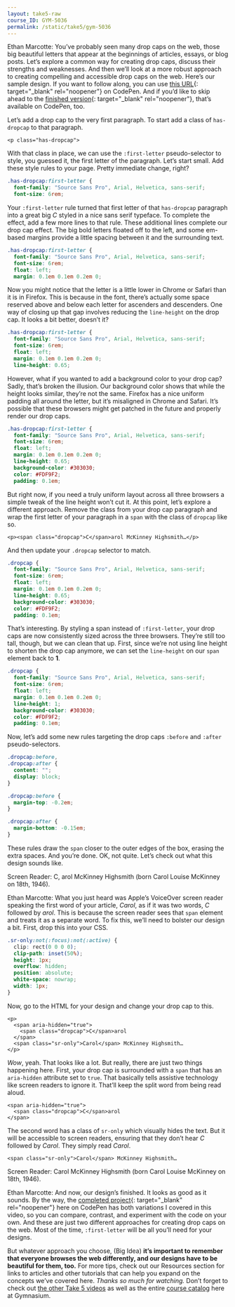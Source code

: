 ```yaml
---
layout: take5-raw
course_ID: GYM-5036
permalink: /static/take5/gym-5036
---
```


Ethan Marcotte: You’ve probably seen many drop caps on the web, those big beautiful letters that appear at the beginnings of articles, essays, or blog posts. Let’s explore a common way for creating drop caps, discuss their strengths and weaknesses. And then we’ll look at a more robust approach to creating compelling and accessible drop caps on the web. Here’s our sample design. If you want to follow along, you can use [this URL][1]{: target="_blank" rel="noopener"} on CodePen. And if you’d like to skip ahead to the [finished version][2]{: target="_blank" rel="noopener"}, that’s available on CodePen, too.

Let’s add a drop cap to the very first paragraph. To start add a class of `has-dropcap` to that paragraph.

```markup
<p class="has-dropcap">
```

With that class in place, we can use the `:first-letter` pseudo-selector to style, you guessed it, the first letter of the paragraph. Let’s start small. Add these style rules to your page. Pretty immediate change, right?

```css
.has-dropcap:first-letter {
  font-family: "Source Sans Pro", Arial, Helvetica, sans-serif;
  font-size: 6rem;
```

Your `:first-letter` rule turned that first letter of that `has-dropcap` paragraph into a great big *C* styled in a nice sans serif typeface. To complete the effect, add a few more lines to that rule. These additional lines complete our drop cap effect. The big bold letters floated off to the left, and some em-based margins provide a little spacing between it and the surrounding text.

```css
.has-dropcap:first-letter {
  font-family: "Source Sans Pro", Arial, Helvetica, sans-serif;
  font-size: 6rem;
  float: left;
  margin: 0.1em 0.1em 0.2em 0;
```

Now you might notice that the letter is a little lower in Chrome or Safari than it is in Firefox. This is because in the font, there’s actually some space reserved above and below each letter for ascenders and descenders. One way of closing up that gap involves reducing the `line-height` on the drop cap. It looks a bit better, doesn’t it?

```css
.has-dropcap:first-letter {
  font-family: "Source Sans Pro", Arial, Helvetica, sans-serif;
  font-size: 6rem;
  float: left;
  margin: 0.1em 0.1em 0.2em 0;
  line-height: 0.65;
```

However, what if you wanted to add a background color to your drop cap? Sadly, that’s broken the illusion. Our background color shows that while the height looks similar, they’re not the same. Firefox has a nice uniform padding all around the letter, but it’s misaligned in Chrome and Safari. It’s possible that these browsers might get patched in the future and properly render our drop caps.

```css
.has-dropcap:first-letter {
  font-family: "Source Sans Pro", Arial, Helvetica, sans-serif;
  font-size: 6rem;
  float: left;
  margin: 0.1em 0.1em 0.2em 0;
  line-height: 0.65;
  background-color: #303030;
  color: #FDF9F2;
  padding: 0.1em;
```

But right now, if you need a truly uniform layout across all three browsers a simple tweak of the line height won’t cut it. At this point, let’s explore a different approach. Remove the class from your drop cap paragraph and wrap the first letter of your paragraph in a `span` with the class of `dropcap` like so.

```markup
<p><span class="dropcap">C</span>arol McKinney Highsmith…</p>
```

And then update your `.dropcap` selector to match.

```css
.dropcap {
  font-family: "Source Sans Pro", Arial, Helvetica, sans-serif;
  font-size: 6rem;
  float: left;
  margin: 0.1em 0.1em 0.2em 0;
  line-height: 0.65;
  background-color: #303030;
  color: #FDF9F2;
  padding: 0.1em;
```

That’s interesting. By styling a span instead of `:first-letter`, your drop caps are now consistently sized across the three browsers. They’re still too tall, though, but we can clean that up. First, since we’re not using line height to shorten the drop cap anymore, we can set the `line-height` on our `span` element back to **1**.

```css
.dropcap {
  font-family: "Source Sans Pro", Arial, Helvetica, sans-serif;
  font-size: 6rem;
  float: left;
  margin: 0.1em 0.1em 0.2em 0;
  line-height: 1;
  background-color: #303030;
  color: #FDF9F2;
  padding: 0.1em;
```

Now, let’s add some new rules targeting the drop caps `:before` and `:after` pseudo-selectors.

```css
.dropcap:before,
.dropcap:after {
  content: "";
  display: block;
}

.dropcap:before {
  margin-top: -0.2em;
}

.dropcap:after {
  margin-bottom: -0.15em;
}
```

These rules draw the `span` closer to the outer edges of the box, erasing the extra spaces. And you’re done. OK, not quite. Let’s check out what this design sounds like.

Screen Reader: C, arol McKinney Highsmith (born Carol Louise McKinney on 18th, 1946).

Ethan Marcotte: What you just heard was Apple’s VoiceOver screen reader speaking the first word of your article, *Carol*, as if it was two words, *C* followed by *arol*. This is because the screen reader sees that `span` element and treats it as a separate word. To fix this, we’ll need to bolster our design a bit. First, drop this into your CSS.

```css
.sr-only:not(:focus):not(:active) {
  clip: rect(0 0 0 0);
  clip-path: inset(50%);
  height: 1px;
  overflow: hidden;
  position: absolute;
  white-space: nowrap;
  width: 1px;
}
```

Now, go to the HTML for your design and change your drop cap to this.

```markup
<p>
  <span aria-hidden="true">
    <span class="dropcap">C</span>arol
  </span>
  <span class="sr-only">Carol</span> McKinney Highsmith…
</p>
```

*Wow*, yeah. That looks like a lot. But really, there are just two things happening here. First, your drop cap is surrounded with a `span` that has an `aria-hidden` attribute set to `true`. That basically tells assistive technology like screen readers to ignore it. That’ll keep the split word from being read aloud.

```markup
<span aria-hidden="true">
  <span class="dropcap">C</span>arol
</span>
```

The second word has a class of `sr-only` which visually hides the text. But it will be accessible to screen readers, ensuring that they don’t hear *C* followed by *Carol*. They simply read *Carol*.

```markup
<span class="sr-only">Carol</span> McKinney Highsmith…
```

Screen Reader: Carol McKinney Highsmith (born Carol Louise McKinney on 18th, 1946).

Ethan Marcotte: And now, our design’s finished. It looks as good as it sounds.
By the way, the [completed project][2]{: target="_blank" rel="noopener"} here on CodePen has both variations I covered in this video, so you can compare, contrast, and experiment with the code on your own. And these are just two different approaches for creating drop caps on the web. Most of the time, `:first-letter` will be all you’ll need for your designs.

But whatever approach you choose, (Big Idea) **it’s important to remember that everyone browses the web differently, and our designs have to be beautiful for them, too.** For more tips, check out our Resources section for links to articles and other tutorials that can help you expand on the concepts we’ve covered here. *Thanks so much for watching.* Don’t forget to check out [the other Take 5 videos][3] as well as the entire [course catalog][4] here at Gymnasium.

[1]: https://cdpn.io/zYvEWLL
[2]: https://cdpn.io/QWjqmZg
[3]: https://thegymnasium.com/take5
[4]: https://thegymnasium.com/courses
